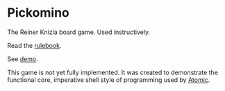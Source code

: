 # Pickomino

The Reiner Knizia board game.  Used instructively.

Read the [rulebook](7c-pickomino-rulebook.pdf).

See [demo](https://doesideas.com/boardgames/pickomino?players=Mario,Jenn,Ava,Zoe).

This game is not yet fully implemented.  It was created to demonstrate the functional core, imperative shell style of programming used by [Atomic](https://github.com/mlanza/atomic).
